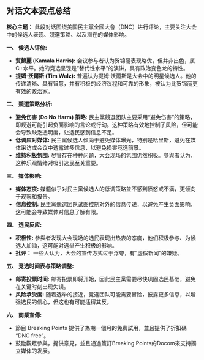 ## 对话文本要点总结

**核心主题：** 此段对话围绕美国民主黨全國大會（DNC）进行评论，主要关注大会中的候选人表现、競選策略、以及潜在的媒体影响。

**一、 候选人评价:**

*   **賀錦麗 (Kamala Harris):** 会议参与者认为贺锦丽表现略优，但并非出色，属C+水平。她的竞选呈现是“替代性水平”的演讲，具有政治变色龙的特性。
*   **提姆·沃爾斯 (Tim Walz):** 普遍认为提姆·沃爾斯是大会中的明星候选人。他的传递清晰、具有智慧，并有积极的经济议程和可靠的形象，被认为比贺锦丽更有效的政治家。

**二、 競選策略分析:**

*   **避免伤害 (Do No Harm) 策略:** 民主黨競選团队主要采用“避免伤害”的策略，即规避可能引起负面影响的言论或行动。这种策略有效地控制了风险，但可能会导致缺乏透明度，让选民感到信息不足。
*   **低调应对媒体:** 民主黨候选人倾向于避免媒体曝光，特别是哈里斯，避免在媒体采访或会议中透露过多信息，以避免损害竞选前景。
*   **维持积极氛围:** 尽管存在种种问题，大会现场的氛围仍然积极。參與者认为，这种乐观情绪对吸引选民至关重要。

**三、 媒体影响:**

*   **媒体态度:** 媒體似乎对民主黨候选人的低调策略並不感到愤怒或不满，更倾向于观察和报告。
*   **信息控制:** 民主黨競選团队试图控制对外的信息传递，以避免产生负面影响，这可能会导致媒体对信息了解有限。

**四、 选民反应:**

*    **积极性:** 參與者发现大会现场的选民表现出热衷的态度，他们积极参与、为候选人加油，这可能对选举产生积极的影响。
*   **批评：** 一些人认为，大会的宣传方式过于浮夸，有“虚假新闻”的嫌疑。

**五、 竞选时间表与策略调整:**

*   **邮寄投票时间:** 邮寄投票即将开始，因此民主黨需要尽快巩固选民基础，避免在关键时刻出现失误。
*  **风险承受度:** 随着选举的接近，竞选团队可能需要冒险，披露更多信息，以增强选民的信心，但这也有可能适得其反。

**六、 商業宣傳:**

*  節目 Breaking Points 提供了為期一個月的免费試用，並且提供了折扣碼 “DNC free”。
*    鼓勵觀眾參與，提供意見，並且通過簽訂Breaking Points的Docom來支持獨立媒体的发展。
